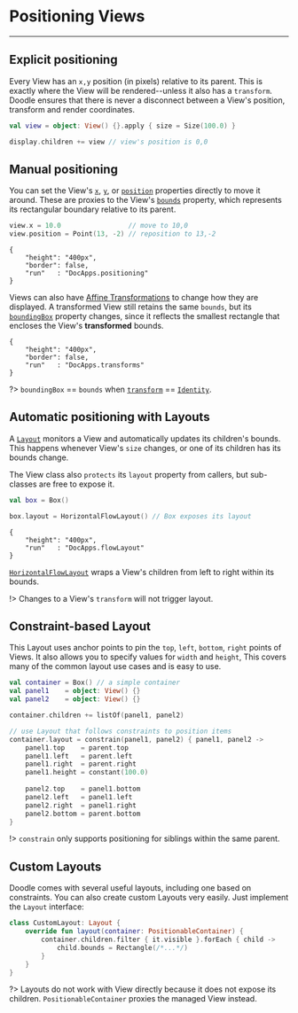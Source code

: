 # Positioning Views
-------------------

## Explicit positioning

Every View has an `x,y` position (in pixels) relative to its parent. This is exactly where the View will be rendered--unless it also has
a `transform`. Doodle ensures that there is never a disconnect between a View's position, transform and render coordinates.

```kotlin
val view = object: View() {}.apply { size = Size(100.0) }

display.children += view // view's position is 0,0
```

## Manual positioning

You can set the View's [`x`](https://github.com/pusolito/doodle/blob/master/Core/src/commonMain/kotlin/com/nectar/doodle/core/View.kt#L77),
[`y`](https://github.com/pusolito/doodle/blob/master/Core/src/commonMain/kotlin/com/nectar/doodle/core/View.kt#L82), or
[`position`](https://github.com/pusolito/doodle/blob/master/Core/src/commonMain/kotlin/com/nectar/doodle/core/View.kt#L87) properties directly
to move it around. These are proxies to the View's [`bounds`](https://github.com/pusolito/doodle/blob/master/Core/src/commonMain/kotlin/com/nectar/doodle/core/View.kt#L110)
property, which represents its rectangular boundary relative to its parent. 

```kotlin
view.x = 10.0                 // move to 10,0
view.position = Point(13, -2) // reposition to 13,-2
```

```doodle
{
    "height": "400px",
    "border": false,
    "run"   : "DocApps.positioning"
}
```

Views can also have
[Affine Transformations](https://en.wikipedia.org/wiki/Affine_transformation) to change how they are displayed. A transformed View still
retains the same `bounds`, but its [`boundingBox`](https://github.com/pusolito/doodle/blob/master/Core/src/commonMain/kotlin/com/nectar/doodle/core/View.kt#L158) property changes, since it reflects the smallest rectangle that encloses the View's
**transformed** bounds.

```doodle
{
    "height": "400px",
    "border": false,
    "run"   : "DocApps.transforms"
}
```

?> `boundingBox` == `bounds` when
[`transform`](https://github.com/pusolito/doodle/blob/master/Core/src/commonMain/kotlin/com/nectar/doodle/core/View.kt#L144) ==
[`Identity`](https://github.com/pusolito/doodle/blob/master/Core/src/commonMain/kotlin/com/nectar/doodle/drawing/AffineTransform.kt#L134).

## Automatic positioning with Layouts

A [`Layout`](https://github.com/pusolito/doodle/blob/master/Core/src/commonMain/kotlin/com/nectar/doodle/core/Layout.kt#L75) monitors a View
and automatically updates its children's bounds. This happens whenever View's `size` changes, or one of its children has its bounds change.

The View class also `protects` its `layout` property from callers, but sub-classes are free to expose
it.

```kotlin
val box = Box()

box.layout = HorizontalFlowLayout() // Box exposes its layout
```

```doodle
{
    "height": "400px",
    "run"   : "DocApps.flowLayout"
}
```

[`HorizontalFlowLayout`](https://github.com/pusolito/doodle/blob/master/Core/src/commonMain/kotlin/com/nectar/doodle/layout/HorizontalFlowLayout.kt#L16)
wraps a View's children from left to right within its bounds.

!> Changes to a View's `transform` will not trigger layout.

## Constraint-based Layout

This Layout uses anchor points to pin the `top`, `left`, `bottom`, `right` points of Views. It also allows you to specify values
for `width` and `height`, This covers many of the common layout use cases and is easy to use.

```kotlin
val container = Box() // a simple container
val panel1    = object: View() {}
val panel2    = object: View() {}

container.children += listOf(panel1, panel2)

// use Layout that follows constraints to position items
container.layout = constrain(panel1, panel2) { panel1, panel2 ->
    panel1.top    = parent.top
    panel1.left   = parent.left
    panel1.right  = parent.right
    panel1.height = constant(100.0)
    
    panel2.top    = panel1.bottom
    panel2.left   = panel1.left
    panel2.right  = panel1.right
    panel2.bottom = parent.bottom
}
```

!> `constrain` only supports positioning for siblings within the same parent.
## Custom Layouts

Doodle comes with several useful layouts, including one based on constraints. You can also create custom Layouts very easily.
Just implement the `Layout` interface:

```kotlin
class CustomLayout: Layout {
    override fun layout(container: PositionableContainer) {
        container.children.filter { it.visible }.forEach { child ->
            child.bounds = Rectangle(/*...*/)
        }
    }
}
```

?> Layouts do not work with View directly because it does not expose its children. `PositionableContainer` proxies the
managed View instead.
